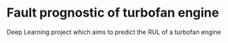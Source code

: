 # Fault prognostic of turbofan engine
Deep Learning project which aims to predict the RUL of a turbofan engine
